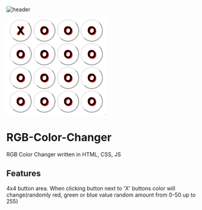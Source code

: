 ![header](https://capsule-render.vercel.app/api?type=slice&color=auto&height=300&section=header&text=color%20changer&fontSize=90&color=gray)

![](Screen.gif)

# RGB-Color-Changer
RGB Color Changer written in HTML, CSS, JS

## Features
4x4 button area. When clicking button next to 'X' buttons color will change(randomly red, green or blue value random amount from 0-50 up to 255)

